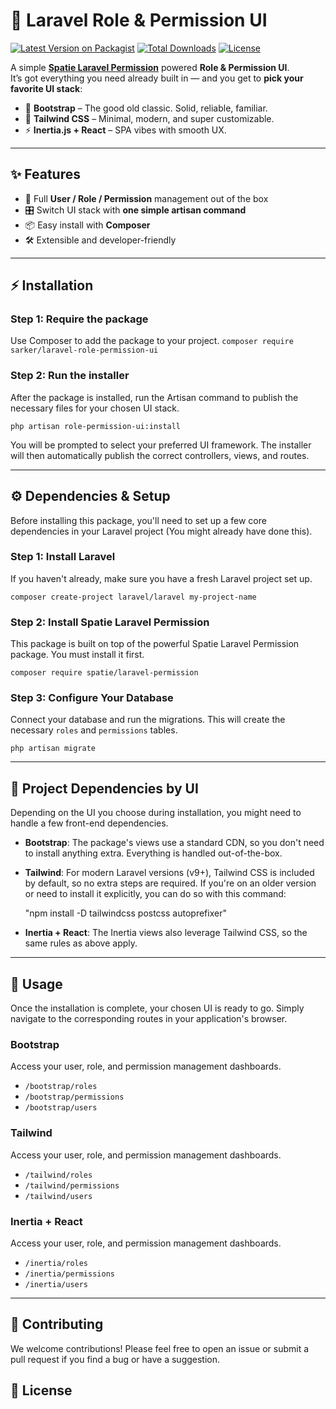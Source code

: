 # 🚀 Laravel Role & Permission UI
[![Latest Version on Packagist](https://img.shields.io/packagist/v/sarker/laravel-role-permission-ui.svg?style=flat-square)](https://packagist.org/packages/sarker/laravel-role-permission-ui)
[![Total Downloads](https://img.shields.io/packagist/dt/sarker/laravel-role-permission-ui.svg?style=flat-square)](https://packagist.org/packages/sarker/laravel-role-permission-ui)
[![License](https://img.shields.io/github/license/sarker/laravel-role-permission-ui.svg?style=flat-square)](LICENSE)


A simple **[Spatie Laravel Permission](https://github.com/spatie/laravel-permission)** powered **Role & Permission UI**.  
It’s got everything you need already built in — and you get to **pick your favorite UI stack**:

- 🎨 **Bootstrap** – The good old classic. Solid, reliable, familiar.  
- 🎯 **Tailwind CSS** – Minimal, modern, and super customizable.  
- ⚡ **Inertia.js + React** – SPA vibes with smooth UX.  

---

## ✨ Features

- 🔑 Full **User / Role / Permission** management out of the box  
- 🎛️ Switch UI stack with **one simple artisan command**  
- 📦 Easy install with **Composer**  
- 🛠️ Extensible and developer-friendly  

---

## ⚡ Installation

### Step 1: Require the package
Use Composer to add the package to your project.
```composer require sarker/laravel-role-permission-ui```

### Step 2: Run the installer
After the package is installed, run the Artisan command to publish the necessary files for your chosen UI stack.

```php artisan role-permission-ui:install```

You will be prompted to select your preferred UI framework. The installer will then automatically publish the correct controllers, views, and routes.

---

## ⚙️ Dependencies & Setup

Before installing this package, you'll need to set up a few core dependencies in your Laravel project (You might already have done this).

### Step 1: Install Laravel
If you haven't already, make sure you have a fresh Laravel project set up.

```composer create-project laravel/laravel my-project-name```

### Step 2: Install Spatie Laravel Permission
This package is built on top of the powerful Spatie Laravel Permission package. You must install it first.

```composer require spatie/laravel-permission```

### Step 3: Configure Your Database
Connect your database and run the migrations. This will create the necessary `roles` and `permissions` tables.

```php artisan migrate```

---

## 🎨 Project Dependencies by UI

Depending on the UI you choose during installation, you might need to handle a few front-end dependencies.

-   **Bootstrap**: The package's views use a standard CDN, so you don't need to install anything extra. Everything is handled out-of-the-box.

-   **Tailwind**: For modern Laravel versions (v9+), Tailwind CSS is included by default, so no extra steps are required. If you're on an older version or need to install it explicitly, you can do so with this command:

    "npm install -D tailwindcss postcss autoprefixer"

-   **Inertia + React**: The Inertia views also leverage Tailwind CSS, so the same rules as above apply.

---

## 🚀 Usage

Once the installation is complete, your chosen UI is ready to go. Simply navigate to the corresponding routes in your application's browser.

### Bootstrap
Access your user, role, and permission management dashboards.

-   `/bootstrap/roles`
-   `/bootstrap/permissions`
-   `/bootstrap/users`

### Tailwind
Access your user, role, and permission management dashboards.

-   `/tailwind/roles`
-   `/tailwind/permissions`
-   `/tailwind/users`

### Inertia + React
Access your user, role, and permission management dashboards.

-   `/inertia/roles`
-   `/inertia/permissions`
-   `/inertia/users`

---

## 🤝 Contributing

We welcome contributions! Please feel free to open an issue or submit a pull request if you find a bug or have a suggestion.

## 📄 License
